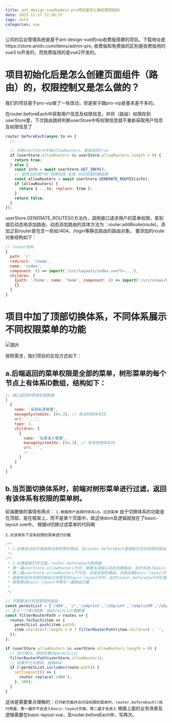 ```yaml
---
title: ant-design-vue的admin-pro项目是怎么做权限控制的
date: 2023-11-17 11:56:57
tags: antd
categories: vue
---
```

公司的后台管理系统是基于ant-design-vue的vip收费版搭建的项目。下载地址是https://store.antdv.com/items/admin-pro, 收费版和免费版的区别是收费版用的vue3 ts开发的，而免费版用的是vue2开发的。

# 项目初始化后是怎么创建页面组件（路由）的，权限控制又是怎么做的？

我们的项目基于pro-vip做了一些改动，但是架子跟pro-vip是基本差不多的。

在router.beforeEach中获取用户信息及权限信息，并将（路由）权限存到userStore里，下次路由跳转判断userStore中有权限信息就不重新获取用户信息及权限信息了
```js
router.beforeEach(async to => {
  //....

  // 判断userStore中有allowRouters，直接返回true
  if (userStore.allowRouters && userStore.allowRouters.length > 0) {
    return true;
  } else {
    const info = await userStore.GET_INFO();
    // 使用当前用户的 权限信息 生成 对应权限的路由表
    const allowRouters = await userStore.GENERATE_ROUTES(info);
    if (allowRouters) {
      return { ...to, replace: true };
    }
    return false;
  }
});
```
userStore.GENERATE_ROUTES()方法内，调用接口请求用户的菜单权限，拿到值后动态地添加路由，动态添加路由的具体方法为：router.addRoute(route)，添加之前router是包含一些如/404、/login等静态路由的路由对象。
要添加的route对象结构如下：
```js
// router结构
{
  path: '/'
  redirect: '/home',
  name: 'index',
  component: () => import('/src/layouts/index.vue?t=...'),
  children: [
    {path: '/home', name: 'home', component: () => import('/src/views/home/home.vue')},
    {}
  ]
}
```

# 项目中加了顶部切换体系，不同体系展示不同权限菜单的功能
![图片](https://liangyonggang.com/imgasset/allRouters-2023-11-17.png)

按照需求，我们项目的实现方式如下：

## a.后端返回的菜单权限是全部的菜单，树形菜单的每个节点上有体系ID数组，结构如下：
```js
// 接口返回的菜单权限数据
[
  {
    name: '采购名录管理',
    manageSystemIds: [64,3], // 有该权限体系ID
    url: '...',
    type: 1,
    children: [
      {
        name: '名录准入管理',
        manageSystemIds: [64,3], // 有该权限体系ID
        url: '',
        // ...
      }
    ]
  }
]
```
## b.当页面切换体系时，前端对树形菜单进行过滤，返回有该体系有权限的菜单树。

前端要做的事情有两点：
`1.根据用户选择的体系id，过滤菜单`
由于切换体系的功能是在顶部，是在框架上，而不是某个页面中，故这块dom及逻辑就放在了basic-layout.vue中。
根据id切换过滤菜单的代码略

`2.对该体系下没有权限的菜单进行拦截`
```js
/**
 * 1.如果是当前页面跳转没有权限的路由，在router.beforeEach里就能拦住无权限的路由
 */
/**
 * 2.如果是新打开页面，router.beforeEach跑两遍，
 * 第一遍userStore.allowRouters为空，需要去调接口动态创建路由，此时并进入basic-layout页面
 * 第二遍userStore.allowRouters不为空，且是全部的路由，开始加载basic-layout页面
 * 根据体系ID完成的路由过滤是写在basic-layout中的，此时router.beforeEach的拦截已经执行完了
 * 故需要在basic-layout中再写一遍路由拦截
 * 
 */

// 不需要进行权限管理的路由
const permitList = ['/404', '/','/a4print','/a5print','/a4printM','/a5printM'];
// 定义一个递归函数，给permitList塞数据
const filterRouterPath = routes => {
  routes.forEach(item => {
    permitList.push(item.path);
    item.children?.length > 0 ? filterRouterPath(item.children) : '';
  });
};

if (userStore.allowRouters && userStore.allowRouters.length > 0) {
  // 执行递归，得到完整的permitList
  filterRouterPath(userStore.allowRouters);
  // 如果不允许跳转，就跳404
  if (!permitList.includes(route.path)) {
    setTimeout(() => {
      router.replace('/404');
    }, 300);
  }
}
```
这块是需要重点理解的：`打开新页面并访问没权限的菜单时，router.beforeEach()执行两遍，第一遍并不会进入basic-layout页面，第二遍才会进入`
根据上面的业务场景及逻辑需要在basic-layout.vue，及router.beforeEach中，写两次。


